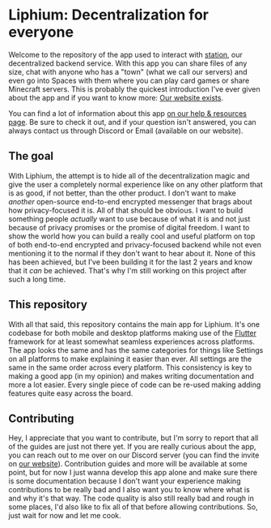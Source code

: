 # Liphium: Decentralization for everyone

Welcome to the repository of the app used to interact with [station](https://github.com/Liphium/station), our decentralized backend service. With this app you can share files of any size, chat with anyone who has a "town" (what we call our servers) and even go into Spaces with them where you can play card games or share Minecraft servers. This is probably the quickest introduction I've ever given about the app and if you want to know more: [Our website exists](https://liphium.com).

You can find a lot of information about this app [on our help & resources page](https://liphium.com/docs). Be sure to check it out, and if your question isn't answered, you can always contact us through Discord or Email (available on our website).

## The goal

With Liphium, the attempt is to hide all of the decentralization magic and give the user a completely normal experience like on any other platform that is as good, if not better, than the other product. I don't want to make *another* open-source end-to-end encrypted messenger that brags about how privacy-focused it is. All of that should be obvious. I want to build something people *actually* want to use because of what it is and not just because of privacy promises or the promise of digital freedom. I want to show the world how you can build a really cool and useful platform on top of both end-to-end encrypted and privacy-focused backend while not even mentioning it to the normal if they don't want to hear about it. None of this has been achieved, but I've been building it for the last 2 years and know that it *can* be achieved. That's why I'm still working on this project after such a long time.

## This repository

With all that said, this repository contains the main app for Liphium. It's one codebase for both mobile and desktop platforms making use of the [Flutter](https://flutter.dev) framework for at least somewhat seamless experiences across platforms. The app looks the same and has the same categories for things like Settings on all platforms to make explaining it easier than ever. All settings are the same in the same order across every platform. This consistency is key to making a good app (in my opinion) and makes writing documentation and more a lot easier. Every single piece of code can be re-used making adding features quite easy across the board.

## Contributing

Hey, I appreciate that you want to contribute, but I'm sorry to report that all of the guides are just not there yet. If you are really curious about the app, you can reach out to me over on our Discord server (you can find the invite on [our website](https://liphium.com)). Contribution guides and more will be available at some point, but for now I just wanna develop this app alone and make sure there is some documentation because I don't want your experience making contributions to be really bad and I also want you to know where what is and why it's that way. The code quality is also still really bad and rough in some places, I'd also like to fix all of that before allowing contributions. So, just wait for now and let me cook.
